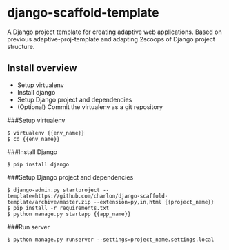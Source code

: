 django-scaffold-template
========================

A Django project template for creating adaptive web applications. Based on previous adaptive-proj-template and adapting 2scoops of Django project structure.


Install overview
----------------

* Setup virtualenv
* Install django
* Setup Django project and dependencies
* (Optional) Commit the virtualenv as a git repository


###Setup virtualenv

    $ virtualenv {{env_name}}
    $ cd {{env_name}}

###Install Django

    $ pip install django

###Setup Django project and dependencies

    $ django-admin.py startproject --template=https://github.com/charlon/django-scaffold-template/archive/master.zip --extension=py,in,html {{project_name}}
    $ pip install -r requirements.txt
    $ python manage.py startapp {{app_name}}


###Run server

    $ python manage.py runserver --settings=project_name.settings.local
    
    
    
    
